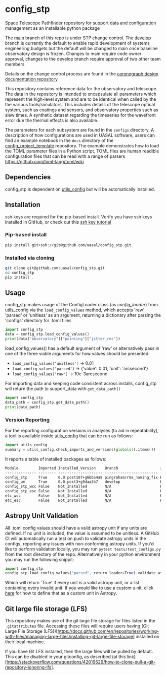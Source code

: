 # config_stp

Space Telescope Pathfinder repository for support data and configuration management as an installable python package 
 
The [main](https://github.com/uasal/config_stp/tree/main) branch of this repo is under STP change control. The [develop](https://github.com/uasal/config_stp/tree/develop) branch is currently the default to enable rapid development of systems engineering budgets but the default will be changed to main once baseline observatory design is frozen. Changes to main require code owner approval, changes to the develop branch require approval of two other team members.

Details on the change control process are found in the [coronograph design documentation repository](https://github.com/uasal/spacecoron_design_docs)

This repository contains reference data for the observatory and telescope.
The data in the repository is intended to encapsulate all parameters which represent the high-level system and are to be identical when called by the the various tools/simulators.
This includes details of the telescope optical system, such as coatings and sensors, and observatory properties such as slew times.
A synthetic dataset regarding the timeseries for the wavefront error due the thermal effects is also available.

The parameters for each subsystem are found in the `configs` directory.
A description of how configurations are used in UASAL software, users can find an example notebook in the `docs` directory of the  [config_project_template](https://github.com/uasal/config_project_template) repository. 
The example demonstrates how to load the TOML parameter files in a Python script.
TOML files are human readible configuration files that can be read with a range of parsers https://github.com/toml-lang/toml/wiki

## Dependencies
config_stp is dependent on [utils_config](https://github.com/uasal/utils_config) but will be automatically installed. 

## Installation
ssh keys are required for the pip-based install. Verify you have ssh keys installed in GitHub, or check out this [ssh key tutorial](https://github.com/uasal/lab_documents/blob/main/ssh_key_tutorial.md)

### Pip-based install
```sh
pip install git+ssh://git@github.com/uasal/config_stp.git
```

### Installed via cloning
```sh
git clone git@github.com:uasal/config_stp.git
cd config_stp
pip install .
```

## Usage
config_stp makes usage of the ConfigLoader class (as *config_loader*) from utils_config via the `load_config_values` method, which accepts 'raw' 'parsed' or 'unitless' as an argument, returning a dictionary after parsing the 'configs' directory for .toml filies
```python
import config_stp
data = config_stp.load_config_values()
print(data["observatory"]["pointing"]["jitter_rms"])
```

load_config_values() has a default argument of 'raw' or alternatively pass in one of the three viable arguments for how values should be presented: 
- `load_config_values('unitless')` -> 0.01
- `load_config_values('parsed')` -> {'value': 0.01, 'unit': 'arcsecond'}
- `load_config_values('raw')` -> 10e-3arcsecond

For importing data and keeping code consistent across installs, config_stp will return the path to support_data with `get_data_path()`
```python
import config_stp
data_path = config_stp.get_data_path()
print(data_path)
```

### Version Reporting

For the reporting configuration versions in analyses (to aid in repeatability), a tool is available inside [utils_config](https://github.com/uasal/utils_config) that can be run as follows:
```python
import utils_config
summary = utils_config.check_imports_and_versions(globals().items())
```
It reports a table of installed packages as follows:
```markdown
Module         Imported Installed_Version    Branch                   is_dirty()?
-------------- -------- -------------------- ------------------------ -----------
config_stp     True     0.0.post107+g6bba4a8 pingraham/rms_naming_fix False      
config_um      True     0.0.post3+g9daa3b7   develop                  False      
config_stp_wcc False    Not_Installed        N/A                      False      
config_stp_esc False    Not_Installed        N/A                      False      
etc_wcc        False    Not_Installed        N/A                      False      
etc_esc        False    Not_Installed        N/A                      False 
```

## Astropy Unit Validation

All .toml config values should have a valid astropy unit if any units are defined. If no unit is included, the value is assumed to be unitless. A GitHub CI will automatically run a test on push to validate astropy units in the configs, reporting any issues with non-conforming astropy units. If you'd like to perform validation locally, you may run `pytest tests/test_configs.py` from the root directory of the repo. Alternatively in your python environment you may run the following snippit:
```python
import config_stp
config_stp.load_config_values("parsed", return_loader=True).validate_astropy()
```
Which will return 'True' if every unit is a valid astropy unit, or a list containing every invalid unit. If you would like to use a custom u
nit, click [here](https://docs.astropy.org/en/stable/units/combining_and_defining.html#defining-units) for how to define that as a custom unit in Astropy. 

## Git large file storage (LFS)

This repository makes use of the git large file storage for files listed in the `.gitattributes` file.
Accessing these files will require users having (Git Large File Storage (LFS))[https://docs.github.com/en/repositories/working-with-files/managing-large-files/installing-git-large-file-storage] installed on their local machine.

If you have Git LFS installed, then the large files will be pulled by default.
This can be disabled in your gitconfig, as described (at this link)[https://stackoverflow.com/questions/42019529/how-to-clone-pull-a-git-repository-ignoring-lfs].
